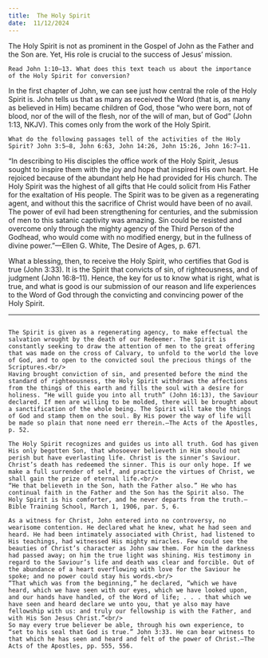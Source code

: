 ```yaml
---
title:  The Holy Spirit
date:  11/12/2024
---
```


The Holy Spirit is not as prominent in the Gospel of John as the Father and the Son are. Yet, His role is crucial to the success of Jesus’ mission.

`Read John 1:10–13. What does this text teach us about the importance of the Holy Spirit for conversion?`

In the first chapter of John, we can see just how central the role of the Holy Spirit is. John tells us that as many as received the Word (that is, as many as believed in Him) became children of God, those “who were born, not of blood, nor of the will of the flesh, nor of the will of man, but of God” (John 1:13, NKJV). This comes only from the work of the Holy Spirit.

`What do the following passages tell of the activities of the Holy Spirit? John 3:5–8, John 6:63, John 14:26, John 15:26, John 16:7–11.`

“In describing to His disciples the office work of the Holy Spirit, Jesus sought to inspire them with the joy and hope that inspired His own heart. He rejoiced because of the abundant help He had provided for His church. The Holy Spirit was the highest of all gifts that He could solicit from His Father for the exaltation of His people. The Spirit was to be given as a regenerating agent, and without this the sacrifice of Christ would have been of no avail. The power of evil had been strengthening for centuries, and the submission of men to this satanic captivity was amazing. Sin could be resisted and overcome only through the mighty agency of the Third Person of the Godhead, who would come with no modified energy, but in the fullness of divine power.”—Ellen G. White, The Desire of Ages, p. 671.

What a blessing, then, to receive the Holy Spirit, who certifies that God is true (John 3:33). It is the Spirit that convicts of sin, of righteousness, and of judgment (John 16:8–11). Hence, the key for us to know what is right, what is true, and what is good is our submission of our reason and life experiences to the Word of God through the convicting and convincing power of the Holy Spirit.

---

```=Additional Reading: Selected Quotes from Ellen G. White

The Spirit is given as a regenerating agency, to make effectual the salvation wrought by the death of our Redeemer. The Spirit is constantly seeking to draw the attention of men to the great offering that was made on the cross of Calvary, to unfold to the world the love of God, and to open to the convicted soul the precious things of the Scriptures.<br/>
Having brought conviction of sin, and presented before the mind the standard of righteousness, the Holy Spirit withdraws the affections from the things of this earth and fills the soul with a desire for holiness. “He will guide you into all truth” (John 16:13), the Saviour declared. If men are willing to be molded, there will be brought about a sanctification of the whole being. The Spirit will take the things of God and stamp them on the soul. By His power the way of life will be made so plain that none need err therein.—The Acts of the Apostles, p. 52.

The Holy Spirit recognizes and guides us into all truth. God has given His only begotten Son, that whosoever believeth in Him should not perish but have everlasting life. Christ is the sinner’s Saviour. Christ’s death has redeemed the sinner. This is our only hope. If we make a full surrender of self, and practice the virtues of Christ, we shall gain the prize of eternal life.<br/>
“He that believeth in the Son, hath the Father also.” He who has continual faith in the Father and the Son has the Spirit also. The Holy Spirit is his comforter, and he never departs from the truth.—Bible Training School, March 1, 1906, par. 5, 6.

As a witness for Christ, John entered into no controversy, no wearisome contention. He declared what he knew, what he had seen and heard. He had been intimately associated with Christ, had listened to His teachings, had witnessed His mighty miracles. Few could see the beauties of Christ’s character as John saw them. For him the darkness had passed away; on him the true light was shining. His testimony in regard to the Saviour’s life and death was clear and forcible. Out of the abundance of a heart overflowing with love for the Saviour he spoke; and no power could stay his words.<br/>
“That which was from the beginning,” he declared, “which we have heard, which we have seen with our eyes, which we have looked upon, and our hands have handled, of the Word of life; . . . that which we have seen and heard declare we unto you, that ye also may have fellowship with us: and truly our fellowship is with the Father, and with His Son Jesus Christ.”<br/>
So may every true believer be able, through his own experience, to “set to his seal that God is true.” John 3:33. He can bear witness to that which he has seen and heard and felt of the power of Christ.—The Acts of the Apostles, pp. 555, 556.
```